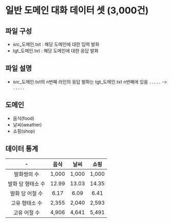 # 일반 도메인 대화 데이터 셋 (3,000건)

## 파일 구성
- src_도메인.txt : 해당 도메인에 대한 입력 발화
- tgt_도메인.txt : 해당 도메인에 대한 응답 발화

## 파일 설명
- src_도메인.txt의 n번째 라인의 응답 발화는 tgt_도메인.txt n번째에 있음
`.....` -> `.....`

## 도메인
- 음식(food)
- 날씨(weather)
- 쇼핑(shop)

## 데이터 통계
|-|음식|날씨|쇼핑|
|:---:|:---:|:---:|:---:|
|발화쌍의 수|1,000|1,000|1,000|
|발화 당 형태소 수|12.99|13.03|14.35|
|발화 당 어절 수|6.17|6.09|6.41|
|고유 형태소 수|2,355|2,040|2,593|
|고유 어절 수|4,906|4,641|5,491|
